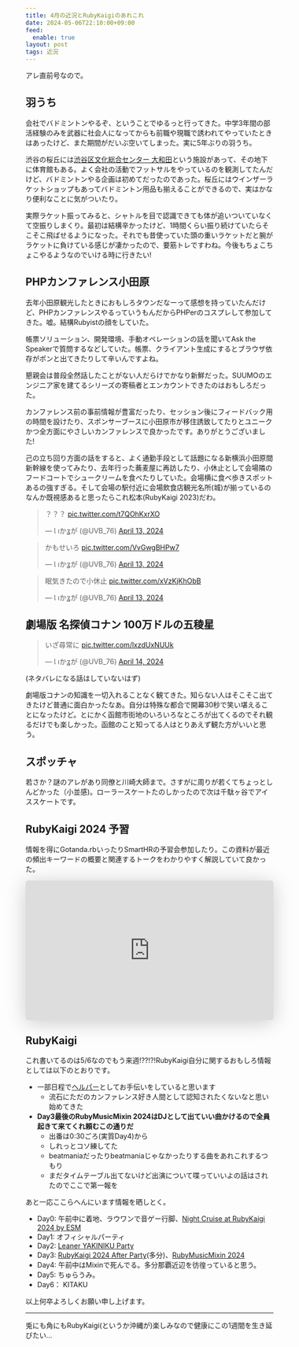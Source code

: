 ```yaml
---
title: 4月の近況とRubyKaigiのあれこれ
date: 2024-05-06T22:10:00+09:00
feed:
  enable: true
layout: post
tags: 近況
---
```


アレ直前号なので。

## 羽うち

会社でバドミントンやるぞ、ということでゆるっと行ってきた。中学3年間の部活経験のみを武器に社会人になってからも前職や現職で誘われてやっていたときはあったけど、また期間がだいぶ空いてしまった。実に5年ぶりの羽うち。

渋谷の桜丘には[渋谷区文化総合センター 大和田](https://shibu-cul.jp/)という施設があって、その地下に体育館もある。よく会社の活動でフットサルをやっているのを観測してたんだけど、バドミントンやる企画は初めてだったのであった。桜丘にはウインザーラケットショップもあってバドミントン用品も揃えることができるので、実はかなり便利なことに気がついたり。

実際ラケット振ってみると、シャトルを目で認識できても体が追いついていなくて空振りしまくり。最初は結構辛かったけど、1時間くらい振り続けていたらそこそこ飛ばせるようになった。それでも昔使っていた頭の重いラケットだと腕がラケットに負けている感じが凄かったので、要筋トレですわね。今後もちょこちょこやるようなのでいける時に行きたい!


##  PHPカンファレンス小田原

去年小田原観光したときにおもしろタウンだなーって感想を持っていたんだけど、PHPカンファレンスやるっていうもんだからPHPerのコスプレして参加してきた。嘘。結構Rubyistの顔をしていた。

帳票ソリューション、開発環境、手動オペレーションの話を聞いてAsk the Speakerで質問するなどしていた。帳票、クライアント生成にするとブラウザ依存がポンと出てきたりして辛いんですよね。

懇親会は普段全然話したことがない人だらけでかなり新鮮だった。SUUMOのエンジニア家を建てるシリーズの寄稿者とエンカウントできたのはおもしろだった。

カンファレンス前の事前情報が豊富だったり、セッション後にフィードバック用の時間を設けたり、スポンサーブースに小田原市が移住誘致してたりとユニークかつ全方面にやさしいカンファレンスで良かったです。ありがとうございました!

己の立ち回り方面の話をすると、よく通勤手段として話題になる新横浜小田原間新幹線を使ってみたり、去年行った蕎麦屋に再訪したり、小休止として会場隣のフードコートでシュークリームを食べたりしていた。会場横に食べ歩きスポットあるの強すぎる。そして会場の駅付近に会場飲食店観光名所(城)が揃っているのなんか既視感あると思ったらこれ松本(RubyKaigi 2023)だわ。

<blockquote class="twitter-tweet"><p lang="zxx" dir="ltr">？？？ <a href="https://t.co/t7QOhKxrXO">pic.twitter.com/t7QOhKxrXO</a></p>&mdash; Ɩ ıかʓが (@UVB_76) <a href="https://twitter.com/UVB_76/status/1778951223586230348?ref_src=twsrc%5Etfw">April 13, 2024</a></blockquote> <script async src="https://platform.twitter.com/widgets.js" charset="utf-8"></script>

<blockquote class="twitter-tweet"><p lang="ja" dir="ltr">かもせいろ <a href="https://t.co/VvGwgBHPw7">pic.twitter.com/VvGwgBHPw7</a></p>&mdash; Ɩ ıかʓが (@UVB_76) <a href="https://twitter.com/UVB_76/status/1779012381701537811?ref_src=twsrc%5Etfw">April 13, 2024</a></blockquote> <script async src="https://platform.twitter.com/widgets.js" charset="utf-8"></script>

<blockquote class="twitter-tweet"><p lang="ja" dir="ltr">眠気きたので小休止 <a href="https://t.co/xVzKjKhObB">pic.twitter.com/xVzKjKhObB</a></p>&mdash; Ɩ ıかʓが (@UVB_76) <a href="https://twitter.com/UVB_76/status/1779028321889849675?ref_src=twsrc%5Etfw">April 13, 2024</a></blockquote> <script async src="https://platform.twitter.com/widgets.js" charset="utf-8"></script>

## 劇場版 名探偵コナン 100万ドルの五稜星

<blockquote class="twitter-tweet"><p lang="ja" dir="ltr">いざ尋常に <a href="https://t.co/lxzdUxNUUk">pic.twitter.com/lxzdUxNUUk</a></p>&mdash; Ɩ ıかʓが (@UVB_76) <a href="https://twitter.com/UVB_76/status/1779430367046582506?ref_src=twsrc%5Etfw">April 14, 2024</a></blockquote> <script async src="https://platform.twitter.com/widgets.js" charset="utf-8"></script>

(ネタバレになる話はしていないはず)

劇場版コナンの知識を一切入れることなく観てきた。知らない人はそこそこ出てきたけど普通に面白かったなあ。自分は特殊な都合で開幕30秒で笑い堪えることになったけど。とにかく函館市街地のいろいろなところが出てくるのでそれ観るだけでも楽しかった。函館のこと知ってる人はとりあえず観た方がいいと思う。

## スポッチャ

若さか？謎のアレがあり同僚と川崎大師まで。さすがに周りが若くてちょっとしんどかった（小並感)。ローラースケートたのしかったので次は千駄ヶ谷でアイススケートです。

## RubyKaigi 2024 予習

情報を得にGotanda.rbいったりSmartHRの予習会参加したり。この資料が最近の頻出キーワードの概要と関連するトークをわかりやすく解説していて良かった。

<iframe class="speakerdeck-iframe" frameborder="0" src="https://speakerdeck.com/player/5dc6145a532c4a0e9404ee394f07c808" title="ふつうのWebサービス開発者がRubyKaigiを楽しむためのRubyの知識 " allowfullscreen="true" style="border: 0px; background: padding-box padding-box rgba(0, 0, 0, 0.1); margin: 0px; padding: 0px; border-radius: 6px; box-shadow: rgba(0, 0, 0, 0.2) 0px 5px 40px; width: 100%; height: auto; aspect-ratio: 560 / 315;" data-ratio="1.7777777777777777"></iframe>

## RubyKaigi

これ書いてるのは5/6なのでもう来週!??!?!RubyKaigi自分に関するおもしろ情報としては以下のとおりです。

- 一部日程で[ヘルパー](https://rubykaigi.org/2024/about/)としてお手伝いをしていると思います
  - 流石にただのカンファレンス好き人間として認知されたくないなと思い始めてきた
- **Day3最後のRubyMusicMixin 2024はDJとして出ていい曲かけるので全員起きて来てくれ頼むこの通りだ**
  - 出番は0:30ごろ(実質Day4)から
  - しれっとコソ練してた
  - beatmaniaだったりbeatmaniaじゃなかったりする曲をあれこれするつもり
  - まだタイムテーブル出てないけど出演について喋っていいよの話はされたのでここで第一報を

あと一応ここらへんにいます情報を晒しとく。

- Day0: 午前中に着地、ラウワンで音ゲー行脚、[Night Cruise at RubyKaigi 2024 by ESM](https://esminc.doorkeeper.jp/events/171826)
- Day1: オフィシャルパーティ
- Day2: [Leaner YAKINIKU Party](https://leanertechnologies.connpass.com/event/313568/)
- Day3: [RubyKaigi 2024 After Party](https://connpass.com/event/313947/)(多分)、[RubyMusicMixin 2024](https://conference.pixiv.co.jp/2024/rubymusicmixin)
- Day4: 午前中はMixinで死んでる。多分那覇近辺を彷徨っていると思う。
- Day5: ちゅらうみ。
- Day6： KITAKU

以上何卒よろしくお願い申し上げます。

--------

兎にも角にもRubyKaigi(というか沖縄が)楽しみなので健康にこの1週間を生き延びたい...
